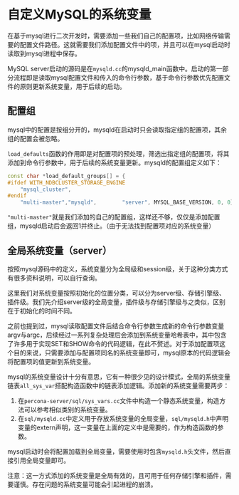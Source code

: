 # 自定义MySQL的系统变量

在基于mysql进行二次开发时，需要添加一些我们自己的配置项，比如网络传输需要的配置文件路径。这就需要我们添加配置文件中的项，并且可以在mysql启动时读取到mysql进程中保存。

MySQL server启动的源码是在`mysqld.cc`的mysqld_main函数中。启动的第一部分流程即是读取mysql配置文件和传入的命令行参数，基于命令行参数优先配置文件的原则更新系统变量，用于后续的启动。

## 配置组

mysql中的配置是按组分开的，mysqld在启动时只会读取指定组的配置项，其余组的配置会被忽略。

`load_defaults`函数的作用即是对配置项的预处理，筛选出指定组的配置项，将其添加到命令行参数中，用于后续的系统变量更新。mysqld的配置组定义如下：

```c++
const char *load_default_groups[] = {
#ifdef WITH_NDBCLUSTER_STORAGE_ENGINE
    "mysql_cluster",
#endif
    "multi-master","mysqld",        "server", MYSQL_BASE_VERSION, 0, 0};
```

`"multi-master"`就是我们添加的自己的配置组，这样还不够，仅仅是添加配置组，mysqld启动后会返回1并终止。（由于无法找到配置项对应的系统变量）

## 全局系统变量（server）

按照mysql源码中的定义，系统变量分为全局级和session级，关于这种分类方式有很多资料说明，可以自行查询。

这里我们对系统变量按照初始化的位置分类，可以分为server级、存储引擎级、插件级。我们先介绍server级的全局变量，插件级与存储引擎级与之类似，区别在于初始化的时间不同。

之前也提到过，mysql读取配置文件后结合命令行参数生成新的命令行参数变量argv与argc，后续经过一系列复杂处理后会添加到系统变量哈希表中，其中包含了许多用于实现SET和SHOW命令的代码逻辑，在此不赘述。对于添加配置项这个目的来说，只需要添加与配置项同名的系统变量即可，mysql原本的代码逻辑会将配置项的值更新到系统变量。

mysql的系统变量设计十分有意思，它有一种很少见的设计模式，全局的系统变量链表`all_sys_var`搭配构造函数中的链表添加逻辑。添加新的系统变量需要两步：

1. 在`percona-server/sql/sys_vars.cc`文件中构造一个静态系统变量，构造方法可以参考相似类别的系统变量。
2. 在`sql/mysqld.cc`中定义用于存放系统变量的全局变量，`sql/mysqld.h`中声明变量的extern声明，这一变量在上面的定义中是需要的，作为构造函数的参数。

mysql启动时会将配置加载到全局变量，需要使用时包含`mysqld.h`头文件，然后直接引用全局变量即可。

注意：这一方式添加的系统变量是全局有效的，且可用于任何存储引擎和插件，需要谨慎。存在问题的系统变量可能会引起进程的崩溃。